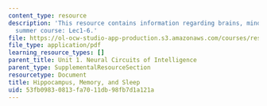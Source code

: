 ```yaml
---
content_type: resource
description: 'This resource contains information regarding brains, minds and machines
  summer course: Lec1-6.'
file: https://ol-ocw-studio-app-production.s3.amazonaws.com/courses/res-9-003-brains-minds-and-machines-summer-course-summer-2015/53fb09830813fa7011db98fb7d1a121a_MITRES_9_003SUM15_Lec1-6.pdf
file_type: application/pdf
learning_resource_types: []
parent_title: Unit 1. Neural Circuits of Intelligence
parent_type: SupplementalResourceSection
resourcetype: Document
title: Hippocampus, Memory, and Sleep
uid: 53fb0983-0813-fa70-11db-98fb7d1a121a
---
```

